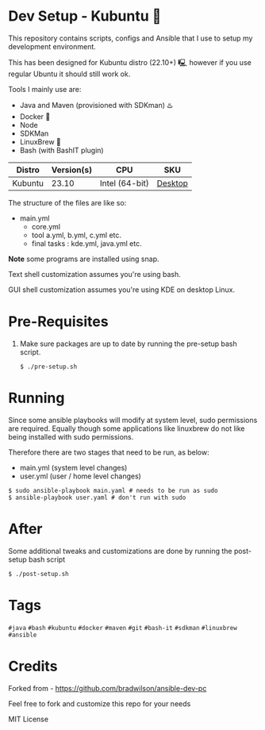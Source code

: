 # Dev Setup - Kubuntu 🐧

This repository contains scripts, configs and Ansible that I use to setup my development environment.

This has been designed for Kubuntu distro (22.10+) 🖳 however if you use regular Ubuntu it should still work ok.

Tools I mainly use are:

- Java and Maven (provisioned with SDKman) ♨️
- Docker 🐋
- Node
- SDKMan
- LinuxBrew 🍺
- Bash (with BashIT plugin)

| Distro  | Version(s) | CPU            | SKU                                        |
|---------|------------|----------------|--------------------------------------------|
| Kubuntu | 23.10      | Intel (64-bit) | [Desktop](https://kubuntu.org/getkubuntu/) |

The structure of the files are like so:

  - main.yml
    - core.yml
    - tool a.yml, b.yml, c.yml etc.
    - final tasks : kde.yml, java.yml etc.

**Note** some programs are installed using snap.

Text shell customization assumes you're using bash.

GUI shell customization assumes you're using KDE on desktop Linux.

# Pre-Requisites

1. Make sure packages are up to date by running the pre-setup bash script.

   ```shell
   $ ./pre-setup.sh
   ```

# Running

Since some ansible playbooks will modify at system level, sudo permissions are required.
Equally though some applications like linuxbrew do not like being installed with sudo permissions.

Therefore there are two stages that need to be run, as below:

- main.yml (system level changes)
- user.yml (user / home level changes)

```shell
$ sudo ansible-playbook main.yaml # needs to be run as sudo
$ ansible-playbook user.yaml # don't run with sudo
```

# After

Some additional tweaks and customizations are done by running the post-setup bash script

   ```shell
   $ ./post-setup.sh
   ```

# Tags

`#java` `#bash` `#kubuntu` `#docker` `#maven` `#git` `#bash-it` `#sdkman` `#linuxbrew` `#ansible`

# Credits

Forked from - https://github.com/bradwilson/ansible-dev-pc

Feel free to fork and customize this repo for your needs

MIT License
